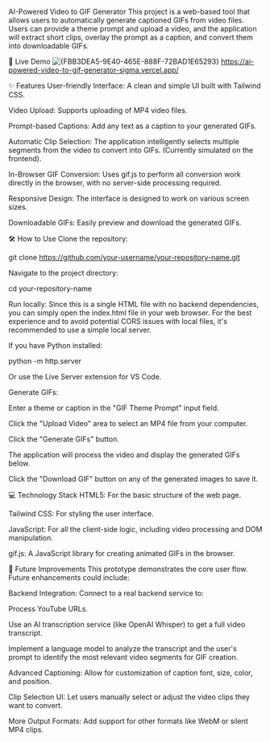 AI-Powered Video to GIF Generator
This project is a web-based tool that allows users to automatically generate captioned GIFs from video files. Users can provide a theme prompt and upload a video, and the application will extract short clips, overlay the prompt as a caption, and convert them into downloadable GIFs.

🚀 Live Demo
![{FBB3DEA5-9E40-465E-888F-72BAD1E65293}](https://github.com/user-attachments/assets/51b753a2-43d8-4f62-b4d4-9bed74878a8a)
https://ai-powered-video-to-gif-generator-sigma.vercel.app/


✨ Features
User-friendly Interface: A clean and simple UI built with Tailwind CSS.

Video Upload: Supports uploading of MP4 video files.

Prompt-based Captions: Add any text as a caption to your generated GIFs.

Automatic Clip Selection: The application intelligently selects multiple segments from the video to convert into GIFs. (Currently simulated on the frontend).

In-Browser GIF Conversion: Uses gif.js to perform all conversion work directly in the browser, with no server-side processing required.

Responsive Design: The interface is designed to work on various screen sizes.

Downloadable GIFs: Easily preview and download the generated GIFs.

🛠️ How to Use
Clone the repository:

git clone https://github.com/your-username/your-repository-name.git

Navigate to the project directory:

cd your-repository-name

Run locally:
Since this is a single HTML file with no backend dependencies, you can simply open the index.html file in your web browser. For the best experience and to avoid potential CORS issues with local files, it's recommended to use a simple local server.

If you have Python installed:

python -m http.server

Or use the Live Server extension for VS Code.

Generate GIFs:

Enter a theme or caption in the "GIF Theme Prompt" input field.

Click the "Upload Video" area to select an MP4 file from your computer.

Click the "Generate GIFs" button.

The application will process the video and display the generated GIFs below.

Click the "Download GIF" button on any of the generated images to save it.

💻 Technology Stack
HTML5: For the basic structure of the web page.

Tailwind CSS: For styling the user interface.

JavaScript: For all the client-side logic, including video processing and DOM manipulation.

gif.js: A JavaScript library for creating animated GIFs in the browser.

🔮 Future Improvements
This prototype demonstrates the core user flow. Future enhancements could include:

Backend Integration: Connect to a real backend service to:

Process YouTube URLs.

Use an AI transcription service (like OpenAI Whisper) to get a full video transcript.

Implement a language model to analyze the transcript and the user's prompt to identify the most relevant video segments for GIF creation.

Advanced Captioning: Allow for customization of caption font, size, color, and position.

Clip Selection UI: Let users manually select or adjust the video clips they want to convert.

More Output Formats: Add support for other formats like WebM or silent MP4 clips.
